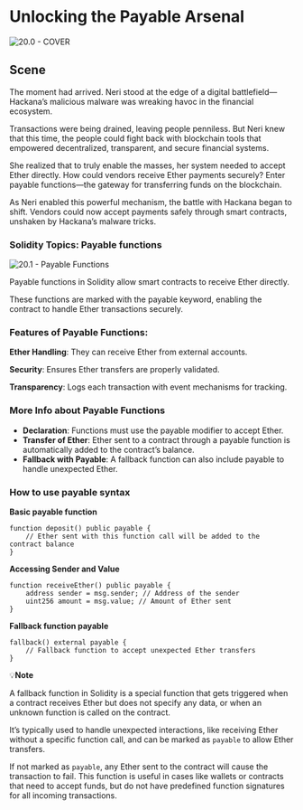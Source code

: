 # Unlocking the Payable Arsenal

![20.0 - COVER](https://blockskwela.s3.ap-southeast-1.amazonaws.com/courses/contracts/ch_01_basic_solidity/le_20_unlocking_the_payable_arsenal/20.0%20-%20COVER.png)

## Scene

The moment had arrived. Neri stood at the edge of a digital battlefield—Hackana’s malicious malware was wreaking havoc in the financial ecosystem.

Transactions were being drained, leaving people penniless. But Neri knew that this time, the people could fight back with blockchain tools that empowered decentralized, transparent, and secure financial systems.

She realized that to truly enable the masses, her system needed to accept Ether directly. How could vendors receive Ether payments securely? Enter payable functions—the gateway for transferring funds on the blockchain.

As Neri enabled this powerful mechanism, the battle with Hackana began to shift. Vendors could now accept payments safely through smart contracts, unshaken by Hackana’s malware tricks.

### Solidity Topics: Payable functions

![20.1 - Payable Functions](https://blockskwela.s3.ap-southeast-1.amazonaws.com/courses/contracts/ch_01_basic_solidity/le_20_unlocking_the_payable_arsenal/20.1.png)

Payable functions in Solidity allow smart contracts to receive Ether directly.

These functions are marked with the payable keyword, enabling the contract to handle Ether transactions securely.

### Features of Payable Functions:

**Ether Handling**: They can receive Ether from external accounts.

**Security**: Ensures Ether transfers are properly validated.

**Transparency**: Logs each transaction with event mechanisms for tracking.

### More Info about Payable Functions

- **Declaration**: Functions must use the payable modifier to accept Ether.
- **Transfer of Ether**: Ether sent to a contract through a payable function is automatically added to the contract’s balance.
- **Fallback with Payable**: A fallback function can also include payable to handle unexpected Ether.

### How to use payable syntax

**Basic payable function**

```solidity
function deposit() public payable {
    // Ether sent with this function call will be added to the contract balance
}
```

**Accessing Sender and Value**

```solidity
function receiveEther() public payable {
    address sender = msg.sender; // Address of the sender
    uint256 amount = msg.value; // Amount of Ether sent
}
```

**Fallback function payable**

```solidity
fallback() external payable {
    // Fallback function to accept unexpected Ether transfers
}
```

💡**Note**

A fallback function in Solidity is a special function that gets triggered when a contract receives Ether but does not specify any data, or when an unknown function is called on the contract.

It’s typically used to handle unexpected interactions, like receiving Ether without a specific function call, and can be marked as `payable` to allow Ether transfers.

If not marked as `payable`, any Ether sent to the contract will cause the transaction to fail. This function is useful in cases like wallets or contracts that need to accept funds, but do not have predefined function signatures for all incoming transactions.
